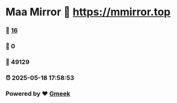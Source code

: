 # Maa Mirror :link: https://mmirror.top 
### :page_facing_up: [16](https://mmirror.top/tag.html) 
### :speech_balloon: 0 
### :hibiscus: 49129 
### :alarm_clock: 2025-05-18 17:58:53 
### Powered by :heart: [Gmeek](https://github.com/Meekdai/Gmeek)
